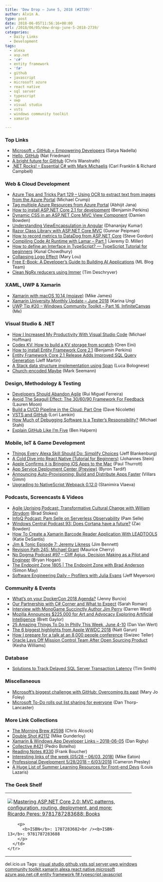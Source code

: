 ```yaml
---
title: 'Dew Drop – June 5, 2018 (#2739)'
author: Alvin A.
type: post
date: 2018-06-05T11:56:16+00:00
url: /2018/06/05/dew-drop-june-5-2018-2739/
categories:
  - Daily Links
  - Development
tags:
  - alexa
  - asp.net
  - 'c#'
  - entity framework
  - 'f#'
  - github
  - javascript
  - microsoft azure
  - react native
  - sql server
  - typescript
  - uwp
  - visual studio
  - vsts
  - windows community toolkit
  - xamarin

---
```

### <a name="top"></a>Top Links

  * <a href="https://blogs.microsoft.com/blog/2018/06/04/microsoft-github-empowering-developers/" target="_blank">Microsoft + GitHub = Empowering Developers</a> (Satya Nadella)
  *  <a href="https://natfriedman.github.io/hello/" target="_blank">Hello, GitHub</a> (Nat Friedman)
  * <a href="https://blog.github.com/2018-06-04-github-microsoft/" target="_blank">A bright future for GitHub</a> (Chris Wanstrath)
  * <a href="http://www.dotnetrocks.com/default.aspx?ShowNum=1551" target="_blank">.NET Rocks! &#8211; Essential C# with Mark Michaelis</a> (Carl Franklin & Richard Campbell)



### <a name="web"></a>Web & Cloud Development

  * <a href="https://www.michaelcrump.net/azure-tips-and-tricks129/" target="_blank">Azure Tips and Tricks Part 129 &#8211; Using OCR to extract text from images from the Azure Portal</a> (Michael Crump)
  * <a href="https://dailydotnettips.com/tag-multiple-azure-resources/" target="_blank">Tag multiple Azure Resources from Azure Portal</a> (Abhijit Jana)
  * <a href="https://blogs.msdn.microsoft.com/benjaminperkins/2018/06/04/how-to-install-asp-net-core-2-1-for-development/" target="_blank">How to install ASP.NET Core 2.1 for development</a> (Benjamin Perkins)
  * <a href="https://damienbod.com/2018/06/05/dynamic-css-in-an-asp-net-core-mvc-view-component/" target="_blank">Dynamic CSS in an ASP.NET Core MVC View Component</a> (Damien Bowden)
  * <a href="https://www.infragistics.com/community/blogs/b/infragistics/posts/understanding-viewencapsulation-in-angular" target="_blank">Understanding ViewEncapsulation in Angular</a> (Dhananjay Kumar)
  * <a href="http://feedproxy.google.com/~r/gunnarpeipman/~3/rVLw03qJLn4/" target="_blank">Razor Class Library with ASP.NET Core MVC</a> (Gunnar Peipman)
  * <a href="https://www.stevejgordon.co.uk/record-metrics-datadog-asp-net-core-aws-ecs" target="_blank">How to record metrics to DataDog from ASP.NET Core</a> (Steve Gordon)
  * <a href="https://jeremydmiller.com/2018/06/04/compiling-code-at-runtime-with-lamar-part-1/" target="_blank">Compiling Code At Runtime with Lamar – Part 1</a> (Jeremy D. Miller)
  * <a href="http://feedproxy.google.com/~r/kunal2383/~3/6ocR5XP64xs/typescript-tutorial-interface.html" target="_blank">How to define an Interface in TypeScript? &#8212; TypeScript Tutorial for beginners</a> (Kunal Chowdhury)
  * <a href="http://feedproxy.google.com/~r/tympanus/~3/yiqCmvI1EAo/" target="_blank">Collapsing Logo Effect</a> (Mary Lou)
  * <a href="https://blogs.technet.microsoft.com/machinelearning/2018/06/04/free-e-book-a-developers-guide-to-building-ai-applications/" target="_blank">Free E-Book: A Developer’s Guide to Building AI Applications</a> (ML Blog Team)
  * <a href="https://blog.angularindepth.com/clean-ngrx-reducers-using-immer-7fe4a0d43508?source=rss----e5ed704095b---4" target="_blank">Clean NgRx reducers using Immer</a> (Tim Deschryver)



### <a name="silverlight"></a>XAML, UWP & Xamarin

  * <a href="https://mikecodes.net/2018/06/04/xamarin-with-macos-10-14-mojave/" target="_blank">Xamarin with macOS 10.14 (mojave)</a> (Mike James)
  * <a href="https://forums.xamarin.com/discussion/127592/xamarin-university-monthly-update-june-2018/" target="_blank">Xamarin University Monthly Update &#8211; June 2018</a> (Karina Ung)
  * <a href="http://www.uwpapp.tips/2018/06/uwp-tip-20-windows-community-toolkit.html" target="_blank">UWP Tip #20 &#8211; Windows Community Toolkit &#8211; Part 16, InfiniteCanvas</a> (Me)



### <a name="dotnet"></a>Visual Studio & .NET

  * <a href="https://dev.to/mokkapps/how-i-increased-my-productivity-with-visual-studio-code-gfo?utm_source=t.co&utm_medium=referral" target="_blank">How I Increased My Productivity With Visual Studio Code</a> (Michael Hoffman)
  * <a href="http://feedproxy.google.com/~r/AyendeRahien/~3/HPF561U09o0/codex-kv-how-to-build-a-kv-storage-from-scratch" target="_blank">Codex KV: How to build a KV storage from scratch</a> (Oren Eini)
  * <a href="https://blogs.msdn.microsoft.com/benjaminperkins/2018/06/04/how-to-install-entity-framework-core-2-1/" target="_blank">How to install Entity Framework Core 2.1</a> (Benjamin Perkins)
  * <a href="http://www.infoq.com/news/2018/06/efcore21-release?utm_campaign=infoq_content&utm_source=infoq&utm_medium=feed&utm_term=global" target="_blank">Entity Framework Core 2.1 Release Adds Improved SQL Query Generation</a> (Jeff Martin)
  * <a href="https://lucabolognese.wordpress.com/2018/06/04/a-stack-data-structure-implementation-using-span/" target="_blank">A Stack data structure implementation using Span</a> (Luca Bolognese)
  * <a href="http://blog.ploeh.dk/2018/06/04/church-encoded-maybe/" target="_blank">Church-encoded Maybe</a> (Mark Seemann)



### <a name="design"></a>Design, Methodology & Testing

  * <a href="http://www.infoq.com/news/2018/06/developers-should-abandon-agile?utm_campaign=infoq_content&utm_source=infoq&utm_medium=feed&utm_term=global" target="_blank">Developers Should Abandon Agile</a> (Rui Miguel Ferreira)
  * <a href="https://blog.trello.com/avoid-the-seagull-effect-30/60/90-feedback-framework" target="_blank">Avoid The Seagull Effect: The 30/60/90 Framework For Feedback</a> (Lauren Moon)
  * <a href="http://feedproxy.google.com/~r/LeadingAgile/~3/DqXpSAEEyk0/" target="_blank">Build a CI/CD Pipeline in the Cloud: Part One</a> (Dave Nicolette)
  * <a href="https://blogs.msdn.microsoft.com/devops/2018/06/04/vsts-github/" target="_blank">VSTS and GitHub</a> (Lori Lamkin)
  * <a href="https://www.stickyminds.com/article/how-much-debugging-software-tester-s-responsibility" target="_blank">How Much of Debugging Software Is a Tester’s Responsibility?</a> (Michael Stahl)
  * <a href="https://dev.to/ben/explain-github-like-im-five-4990" target="_blank">Explain GitHub Like I&#8217;m Five</a> (Ben Halpern)



### <a name="mobile"></a>Mobile, IoT & Game Development

  * <a href="https://developer.amazon.com:443/blogs/alexa/post/151868d3-9a6e-45b7-8eb4-67542eeebe2e/things-every-alexa-skill-should-do-simplify-choices" target="_blank">Things Every Alexa Skill Should Do: Simplify Choices</a> (Jeff Blankenburg)
  * <a href="https://www.toptal.com/react-native/cold-dive-into-react-native-a-beginners-tutorial" target="_blank">A Cold Dive into React Native (Tutorial for Beginners)</a> (Johannes Stein)
  * <a href="https://www.thurrott.com/mobile/ios/160636/apple-confirms-bringing-ios-apps-mac" target="_blank">Apple Confirms it is Bringing iOS Apps to the Mac</a> (Paul Thurrott)
  * <a href="https://blogs.msdn.microsoft.com/appserviceteam/2018/06/04/app-service-deployment-center-preview/" target="_blank">App Service Deployment Center (Preview)</a> (Byron Tardif)
  * <a href="https://blogs.msdn.microsoft.com/vsappcenter/announcing-auto-provisioning-build-and-distribute-apps-faster/" target="_blank">Announcing Auto-Provisioning: Build and Distribute Apps Faster</a> (Villars Gimm)
  * <a href="https://www.nativescript.org/blog/upgrading-to-nativescript-webpack-0.12.0" target="_blank">Upgrading to NativeScript Webpack 0.12.0</a> (Stanimira Vlaeva)



### <a name="podcasts"></a>Podcasts, Screencasts & Videos

  * <a href="https://coalition.agileuprising.com/t/podcast-transformative-cultural-change-with-william-strydom/1689" target="_blank">Agile Uprising Podcast: Transformative Cultural Change with William Strydom</a> (Brad Stokes)
  * <a href="http://www.infoq.com/podcasts/pam-selle-serverless-observability?utm_campaign=infoq_content&utm_source=infoq&utm_medium=feed&utm_term=global" target="_blank">InfoQ Podcast: Pam Selle on Serverless Observability</a> (Pam Selle)
  * <a href="http://feedproxy.google.com/~r/wmexperts/~3/umywSRXA8ps/windows-central-podcast-93-does-cortana-have-future" target="_blank">Windows Central Podcast 93: Does Cortana have a future?</a> (Zac Bowden)
  * <a href="https://www.leadtools.com/blog/document-imaging/barcode/create-xamarin-barcode-reader-application-leadtools/" target="_blank">How To Create a Xamarin Barcode Reader Application With LEADTOOLS</a> (Katie DeSantis)
  * <a href="http://www.jimandtonic.show/7" target="_blank">Jim & Tonic Episode 7: Jeremy Likness</a> (Jim Bennett)
  * <a href="http://revisionpath.simplecast.fm/michael-grant" target="_blank">Revision Path 245: Michael Grant</a> (Maurice Cherry)
  * <a href="http://feedproxy.google.com/~r/NoDogmaPodcast/~3/mDT_axTVdfk/" target="_blank">No Dogma Podcast #97 &#8211; Cliff Agius, Decision Making as a Pilot and Engineer</a> (Bryan Hogan)
  * <a href="https://channel9.msdn.com/Series/Endpoint-Zone/The-Endpoint-Zone-1805?WT.mc_id=DX_MVP4025064" target="_blank">The Endpoint Zone 1805 | The Endpoint Zone with Brad Anderson</a> (Simon May)
  * <a href="https://softwareengineeringdaily.com/2018/06/05/profilers-with-julia-evans/" target="_blank">Software Engineering Daily &#8211; Profilers with Julia Evans</a> (Jeff Meyerson)



### <a name="events"></a>Community & Events

  * <a href="https://blog.docker.com/2018/06/whats-on-your-dockercon-2018-agenda/" target="_blank">What’s on your DockerCon 2018 Agenda?</a> (Jenny Burcio)
  * <a href="https://www.infragistics.com/community/blogs/b/infragistics/posts/our-partnership-with-c-corner-and-what-to-expect" target="_blank">Our Partnership with C# Corner and What to Expect</a> (Sarah Roman)
  * <a href="https://blog.syncfusion.com/post/interview-with-monogame-succinctly-author-jim-perry.aspx" target="_blank">Interview with MonoGame Succinctly Author Jim Perry</a> (Darren West)
  * <a href="https://blog.mozilla.org/blog/2018/06/04/mozilla-announces-225000-for-art-and-advocacy-exploring-artificial-intelligence/" target="_blank">Mozilla Announces $225,000 for Art and Advocacy Exploring Artificial Intelligence</a> (Brett Gaylor)
  * <a href="https://www.uwishunu.com/2018/06/25-amazing-things-philly-week-june-4-10/" target="_blank">25 Amazing Things To Do In Philly This Week, June 4-10</a> (Dan Van Wert)
  * <a href="https://www.theverge.com/2018/6/4/17410820/apple-wwdc-summary-updates-highlights-news-2018" target="_blank">The 6 biggest highlights from Apple WWDC 2018</a> (Natt Garun)
  * <a href="https://medium.com/@swizec/how-i-prepare-for-a-talk-at-an-8-000-people-conference-e39826710907?source=rss-8e43dcd3c21f------2" target="_blank">How I prepare for a talk at an 8,000 people conference</a> (Swizec Teller)
  * <a href="http://www.infoq.com/news/2018/06/open-source-jmc?utm_campaign=infoq_content&utm_source=infoq&utm_medium=feed&utm_term=global" target="_blank">Oracle Lays Off Mission Control Team After Open Sourcing Product</a> (Kesha Williams)



### <a name="sql"></a>Database

  * <a href="http://feedproxy.google.com/~r/MSSQLTips-LatestSqlServerTips/~3/tU4qBgQpHUA/tip.asp" target="_blank">Solutions to Track Delayed SQL Server Transaction Latency</a> (Tim Smith)



### <a name="misc"></a>Miscellaneous

  * <a href="https://www.zdnet.com/article/microsofts-biggest-challenge-with-github-overcoming-its-past/#ftag=RSSbaffb68" target="_blank">Microsoft&#8217;s biggest challenge with GitHub: Overcoming its past</a> (Mary Jo Foley)
  * <a href="http://feedproxy.google.com/~r/androidcentral/~3/TH1EbG-og-Y/microsoft-do-rolls-out-list-sharing-everyone" target="_blank">Microsoft To-Do rolls out list sharing for everyone</a> (Dan Thorp-Lancaster)



### <a name="links"></a>More Link Collections

  * <a href="http://feedproxy.google.com/~r/ReflectivePerspective/~3/ITUVGXrfkyI/" target="_blank">The Morning Brew #2598</a> (Chris Alcock)
  * <a href="https://afreshcup.com/home/2018/06/05/double-shot-2112.html" target="_blank">Double Shot #2112</a> (Mike Gunderloy)
  * <a href="https://links.danrigby.com/2018/06/app-developer-links-2018-06-05/" target="_blank">Xamarin & Windows App Developer Links &#8211; 2018-06-05</a> (Dan Rigby)
  * <a href="http://feedproxy.google.com/~r/tympanus/~3/xwXgwnZUUiY/" target="_blank">Collective #421</a> (Pedro Botelho)
  * <a href="http://www.frankysnotes.com/2018/06/reading-notes-330.html" target="_blank">Reading Notes #330</a> (Frank Boucher)
  * <a href="https://samestuffdifferentday.com/2018/06/04/interesting-links-of-the-week-05-28-06-03-2018/" target="_blank">Interesting links of the week (05/28 – 06/03, 2018)</a> (Mike Eaton)
  * <a href="http://blog.thesoftwarementor.com/2018/06/04/professional-development-5-28-2018-6-03-2018/" target="_blank">Professional Development 5/28/2018 – 6/03/2018</a> (Cameron Presley)
  * <a href="https://www.impressivewebs.com/huge-list-summer-learning-resources-front-end-developers/" target="_blank">A Huge List of Summer Learning Resources for Front-end Devs</a> (Louis Lazaris)



### <a name="shelf"></a>The Geek Shelf

<div class="wlWriterEditableSmartContent" id="scid:7dc1bd33-94bd-46fd-a20b-0131235bcd47:6f723a11-ae3c-4e35-aed2-2213791b4a4f" style="margin: 0px; padding: 0px; float: none; display: inline;">
  <table cellspacing="0" cellpadding="2" width="400" border="0" unselectable="on">
    <tr>
      <td valign="top" width="400">
        <p>
          <a title="Mastering ASP.NET Core 2.0: MVC patterns, configuration, routing, deployment, and more: Ricardo Peres: 9781787283688: Books" href="https://www.amazon.com/exec/obidos/ASIN/1787283682/amavin-20"><img data-recalc-dims="1" decoding="async" src="https://i0.wp.com/images-na.ssl-images-amazon.com/images/I/410NYz5gvrL._AC_US218_.jpg?w=660&#038;ssl=1" border="0" align="left" style="float:left" />Mastering ASP.NET Core 2.0: MVC patterns, configuration, routing, deployment, and more: Ricardo Peres: 9781787283688: Books</a>
        </p>
        
        <p>
          <b>ISBN</b>: 1787283682<br /><b>ISBN-13</b>: 9781787283688
        </p>
      </td>
    </tr>
  </table>
</div>



<div class="wlWriterEditableSmartContent" id="scid:77ECF5F8-D252-44F5-B4EB-D463C5396A79:59022d29-c7a6-4eeb-8503-c13a97816f67" style="margin: 0px; padding: 0px; float: none; display: inline;">
  del.icio.us Tags: <a href="http://del.icio.us/popular/visual+studio" rel="tag">visual studio</a>,<a href="http://del.icio.us/popular/github" rel="tag">github</a>,<a href="http://del.icio.us/popular/vsts" rel="tag">vsts</a>,<a href="http://del.icio.us/popular/sql+server" rel="tag">sql server</a>,<a href="http://del.icio.us/popular/uwp" rel="tag">uwp</a>,<a href="http://del.icio.us/popular/windows+community+toolkit" rel="tag">windows community toolkit</a>,<a href="http://del.icio.us/popular/xamarin" rel="tag">xamarin</a>,<a href="http://del.icio.us/popular/alexa" rel="tag">alexa</a>,<a href="http://del.icio.us/popular/react+native" rel="tag">react native</a>,<a href="http://del.icio.us/popular/microsoft+azure" rel="tag">microsoft azure</a>,<a href="http://del.icio.us/popular/asp.net" rel="tag">asp.net</a>,<a href="http://del.icio.us/popular/c%23" rel="tag">c#</a>,<a href="http://del.icio.us/popular/entity+framework" rel="tag">entity framework</a>,<a href="http://del.icio.us/popular/f%23" rel="tag">f#</a>,<a href="http://del.icio.us/popular/typescript" rel="tag">typescript</a>,<a href="http://del.icio.us/popular/javascript" rel="tag">javascript</a>
</div>